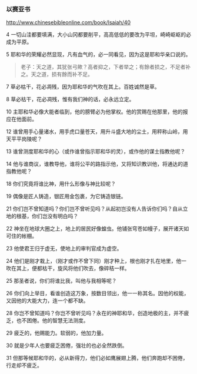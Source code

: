 ### 以赛亚书

http://www.chinesebibleonline.com/book/Isaiah/40

4
一切山洼都要填满，大小山冈都要削平，高高低低的要改为平坦，崎崎岖岖的必成为平原。

5
耶和华的荣耀必然显现，凡有血气的，必一同看见，因为这是耶和华亲口说的。
>老子：天之道，其犹张弓歟？高者抑之，下者举之；有餘者损之，不足者补之。天之道，损有餘而补不足。

7
草必枯干，花必凋残，因为耶和华的气吹在其上。百姓诚然是草。

8
草必枯干，花必凋残，惟有我们神的话，必永远立定。

10
主耶和华必像大能者临到，他的膀臂必为他掌权。他的赏赐在他那里，他的报应在他面前。

12
谁曾用手心量诸水，用手虎口量苍天，用升斗盛大地的尘土，用秤称山岭，用天平平岗陵呢？

13
谁曾测度耶和华的心（或作谁曾指示耶和华的灵），或作他的谋士指教他呢？

14
他与谁商议，谁教导他，谁将公平的路指示他，又将知识教训他，将通达的道指教他呢？

18
你们究竟将谁比神，用什么形像与神比较呢？

19
偶像是匠人铸造，银匠用金包裹，为它铸造银链。

21
你们岂不曾知道吗？你们岂不曾听见吗？从起初岂没有人告诉你们吗？自从立地的根基，你们岂没有明白吗？

22
神坐在地球大圈之上，地上的居民好像蝗虫。他铺张穹苍如幔子，展开诸天如可住的帐棚。

23
他使君王归于虚无，使地上的审判官成为虚空。

24
他们是刚才栽上，（刚才或作不曾下同）刚才种上，根也刚才扎在地里，他一吹在其上，便都枯干，旋风将他们吹去，像碎秸一样。

25
那圣者说，你们将谁比我，叫他与我相等呢？

26
你们向上举目，看谁创造这万象，按数目领出，他一一称其名。因他的权能，又因他的大能大力，连一个都不缺。

28
你岂不曾知道吗？你岂不曾听见吗？永在的神耶和华，创造地极的主，并不疲乏，也不困倦。他的智慧无法测度。

29
疲乏的，他赐能力。软弱的，他加力量。

30
就是少年人也要疲乏困倦，强壮的也必全然跌倒。

31
但那等候耶和华的，必从新得力，他们必如鹰展翅上腾，他们奔跑却不困倦，行走却不疲乏。 
